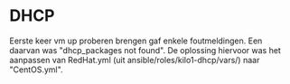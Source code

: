 # DHCP

Eerste keer vm up proberen brengen gaf enkele foutmeldingen. Een daarvan was "dhcp_packages not found". De oplossing hiervoor was het aanpassen van RedHat.yml  (uit ansible/roles/kilo1-dhcp/vars/) naar  "CentOS.yml".

